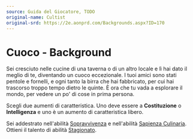 ```yaml
---
source: Guida del Giocatore, TODO
original-name: Cultist
original-srd: https://2e.aonprd.com/Backgrounds.aspx?ID=170
---
```


# Cuoco - Background

Sei cresciuto nelle cucine di una taverna o di un altro locale e lì hai dato il
meglio di te, diventando un cuoco eccezionale. I tuoi amici sono stati pentole e
fornelli, e ogni tanto la birra che hai fabbricato, per cui hai trascorso troppo
tempo dietro le quinte. È ora che tu vada a esplorare il mondo, per vedere un
po' di cose in prima persona.

Scegli due aumenti di caratteristica. Uno deve essere a **Costituzione** o
**Intelligenza** e uno è un aumento di caratteristica libero.

Sei addestrato nell'abilità [Sopravvivenza](/abilita/sopravvivenza) e
nell'abilità [Sapienza Culinaria](/abilita/sapienza). Ottieni il talento di
abilità [Stagionato](/talenti/generici/stagionato).
